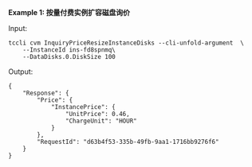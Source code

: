 **Example 1: 按量付费实例扩容磁盘询价**



Input: 

```
tccli cvm InquiryPriceResizeInstanceDisks --cli-unfold-argument  \
    --InstanceId ins-fd8spnmq\
    --DataDisks.0.DiskSize 100
```

Output: 
```
{
    "Response": {
        "Price": {
            "InstancePrice": {
                "UnitPrice": 0.46,
                "ChargeUnit": "HOUR"
            }
        },
        "RequestId": "d63b4f53-335b-49fb-9aa1-1716bb9276f6"
    }
}
```

